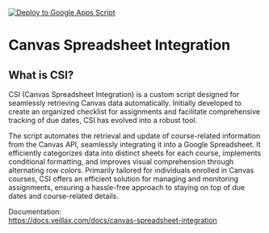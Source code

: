 [![Deploy to Google Apps Script](https://github.com/veillax1354/Canvas-Spreadsheet-Integration/actions/workflows/clasp.yml/badge.svg)](https://github.com/veillax1354/Canvas-Spreadsheet-Integration/tree/main/#)  
# Canvas Spreadsheet Integration  
  
## What is CSI?  
CSI (Canvas Spreadsheet Integration) is a custom script designed for seamlessly retrieving Canvas data automatically. Initially developed to create an organized checklist for assignments and facilitate comprehensive tracking of due dates, CSI has evolved into a robust tool.

The script automates the retrieval and update of course-related information from the Canvas API, seamlessly integrating it into a Google Spreadsheet. It efficiently categorizes data into distinct sheets for each course, implements conditional formatting, and improves visual comprehension through alternating row colors. Primarily tailored for individuals enrolled in Canvas courses, CSI offers an efficient solution for managing and monitoring assignments, ensuring a hassle-free approach to staying on top of due dates and course-related details.

Documentation:  
[https://docs.veillax.com/docs/canvas-spreadsheet-integration
](https://docs.veillax.com/docs/canvas-spreadsheet-integration/)
